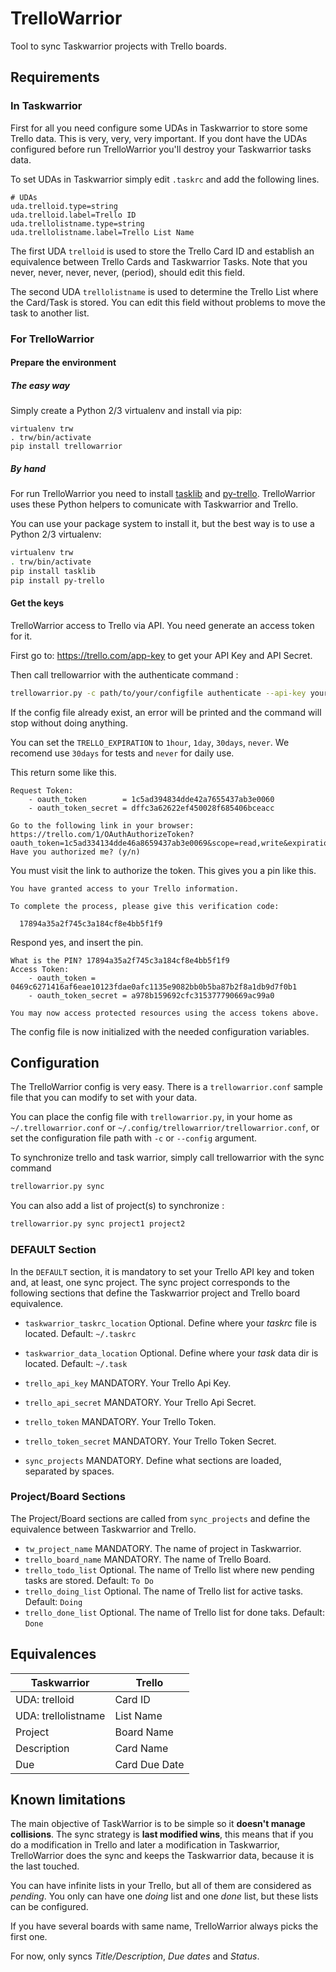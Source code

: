 # TrelloWarrior

Tool to sync Taskwarrior projects with Trello boards.

## Requirements

### In Taskwarrior

First for all you need configure some UDAs in Taskwarrior to store some
Trello data. This is very, very, very important. If you dont have the UDAs
configured before run TrelloWarrior you'll destroy your Taskwarrior tasks
data.

To set UDAs in Taskwarrior simply edit `.taskrc` and add the following
lines.

```
# UDAs
uda.trelloid.type=string
uda.trelloid.label=Trello ID
uda.trellolistname.type=string
uda.trellolistname.label=Trello List Name
```

The first UDA `trelloid` is used to store the Trello Card ID and establish
an equivalence between Trello Cards and Taskwarrior Tasks. Note that you
never, never, never, never, (period), should edit this field.

The second UDA `trellolistname` is used to determine the Trello List where
the Card/Task is stored. You can edit this field without problems to move
the task to another list.

### For TrelloWarrior

#### Prepare the environment

##### The easy way

Simply create a Python 2/3 virtualenv and install via pip:

```
virtualenv trw
. trw/bin/activate
pip install trellowarrior
```

##### By hand

For run TrelloWarrior you need to install
[tasklib](https://github.com/robgolding63/tasklib) and
[py-trello](https://github.com/sarumont/py-trello). TrelloWarrior uses these
Python helpers to comunicate with Taskwarrior and Trello.

You can use your package system to install it, but the best way is to use
a Python 2/3 virtualenv:

```sh
virtualenv trw
. trw/bin/activate
pip install tasklib
pip install py-trello
```

#### Get the keys

TrelloWarrior access to Trello via API. You need generate an access token
for it.

First go to: https://trello.com/app-key to get your API Key and API Secret.

Then call trellowarrior with the authenticate command :
```sh
trellowarrior.py -c path/to/your/configfile authenticate --api-key your_api_key --api-key-secret your_api_secret --name TrelloWarrior --expiration 30days
```

If the config file already exist, an error will be printed and the command will stop without doing anything.

You can set the `TRELLO_EXPIRATION` to `1hour`, `1day`, `30days`,
`never`. We recomend use `30days` for tests and `never` for daily use.

This return some like this.

```
Request Token:
    - oauth_token        = 1c5ad394834dde42a7655437ab3e0060
    - oauth_token_secret = dffc3a62622ef450028f685406bceacc

Go to the following link in your browser:
https://trello.com/1/OAuthAuthorizeToken?oauth_token=1c5ad334134dde46a8659437ab3e0069&scope=read,write&expiration=30days&name=trellowarrior
Have you authorized me? (y/n)
```

You must visit the link to authorize the token. This gives you a pin like
this.

```
You have granted access to your Trello information.

To complete the process, please give this verification code:

  17894a35a2f745c3a184cf8e4bb5f1f9
```

Respond yes, and insert the pin.

```
What is the PIN? 17894a35a2f745c3a184cf8e4bb5f1f9
Access Token:
    - oauth_token = 0469c6271416af6eae10123fdae0afc1135e9082bb0b5ba87b2f8a1db9d7f0b1
    - oauth_token_secret = a978b159692cfc315377790669ac99a0

You may now access protected resources using the access tokens above.
```

The config file is now initialized with the needed configuration variables.

## Configuration

The TrelloWarrior config is very easy. There is a `trellowarrior.conf`
sample file that you can modify to set with your data.

You can place the config file with `trellowarrior.py`, in your home as
`~/.trellowarrior.conf` or `~/.config/trellowarrior/trellowarrior.conf`, or
set the configuration file path with `-c` or `--config` argument.

To synchronize trello and task warrior, simply call trellowarrior with the sync command

```sh
trellowarrior.py sync
```

You can also add a list of project(s) to synchronize :

```sh
trellowarrior.py sync project1 project2
```

### DEFAULT Section

In the `DEFAULT` section, it is mandatory to set your Trello API key and
token and, at least, one sync project.
The sync project corresponds to the following sections
that define the Taskwarrior project and Trello board equivalence.

* `taskwarrior_taskrc_location` Optional. Define where your *taskrc* file is located. Default: `~/.taskrc`
* `taskwarrior_data_location` Optional. Define where your *task* data dir is located. Default: `~/.task`

* `trello_api_key` MANDATORY. Your Trello Api Key.
* `trello_api_secret` MANDATORY. Your Trello Api Secret.
* `trello_token` MANDATORY. Your Trello Token.
* `trello_token_secret` MANDATORY. Your Trello Token Secret.

* `sync_projects` MANDATORY. Define what sections are loaded, separated by spaces.

### Project/Board Sections

The Project/Board sections are called from `sync_projects` and define the
equivalence between Taskwarrior and Trello.

* `tw_project_name` MANDATORY. The name of project in Taskwarrior.
* `trello_board_name` MANDATORY. The name of Trello Board.
* `trello_todo_list` Optional. The name of Trello list where new pending tasks are stored. Default: `To Do`
* `trello_doing_list` Optional. The name of Trello list for active tasks. Default: `Doing`
* `trello_done_list` Optional. The name of Trello list for done taks. Default: `Done`

## Equivalences

| Taskwarrior         | Trello        |
|---------------------|---------------|
| UDA: trelloid       | Card ID       |
| UDA: trellolistname | List Name     |
| Project             | Board Name    |
| Description         | Card Name     |
| Due                 | Card Due Date |

## Known limitations

The main objective of TaskWarrior is to be simple so it **doesn't manage
collisions**. The sync strategy is **last modified wins**, this means that if
you do a modification in Trello and later a modification in Taskwarrior,
TrelloWarrior does the sync and keeps the Taskwarrior data, because it is
the last touched.

You can have infinite lists in your Trello, but all of them are considered
as *pending*. You only can have one *doing* list and one *done* list, but
these lists can be configured.

If you have several boards with same name, TrelloWarrior always picks the
first one.

For now, only syncs *Title/Description*, *Due dates* and *Status*.
